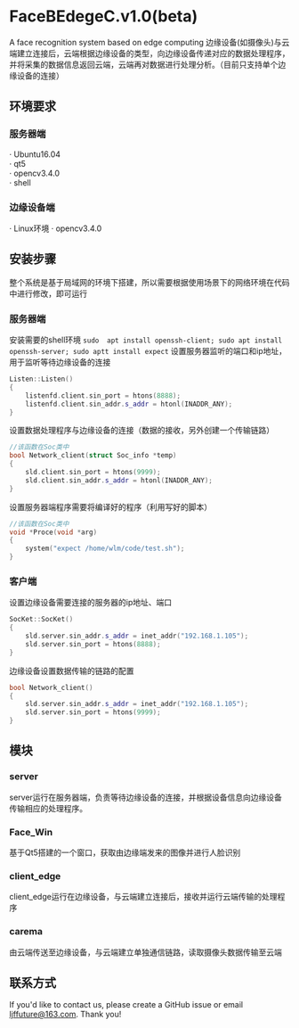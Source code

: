 # FaceBEdegeC.v1.0(beta)
A face recognition system based on edge computing
  边缘设备(如摄像头)与云端建立连接后，云端根据边缘设备的类型，向边缘设备传递对应的数据处理程序，并将采集的数据信息返回云端，云端再对数据进行处理分析。（目前只支持单个边缘设备的连接）


## 环境要求
### 服务器端
  ·  Ubuntu16.04   
  ·  qt5   
  ·  opencv3.4.0   
  ·  shell
### 边缘设备端
  · Linux环境
  · opencv3.4.0  
## 安装步骤
   整个系统是基于局域网的环境下搭建，所以需要根据使用场景下的网络环境在代码中进行修改，即可运行
   ### 服务器端 
   安装需要的shell环境
   `sudo  apt install openssh-client;
   sudo apt install openssh-server;
   sudo aptt install expect`
   设置服务器监听的端口和ip地址，用于监听等待边缘设备的连接
```cpp
Listen::Listen()
{
	listenfd.client.sin_port = htons(8888);
	listenfd.client.sin_addr.s_addr = htonl(INADDR_ANY);
}
```
 设置数据处理程序与边缘设备的连接（数据的接收，另外创建一个传输链路）
```cpp
//该函数在Soc类中
bool Network_client(struct Soc_info *temp)
{
	sld.client.sin_port = htons(9999);
    sld.client.sin_addr.s_addr = htonl(INADDR_ANY);
}
```
设置服务器端程序需要将编译好的程序（利用写好的脚本）
```cpp
//该函数在Soc类中
void *Proce(void *arg)
{
	system("expect /home/wlm/code/test.sh");
}
```
### 客户端
设置边缘设备需要连接的服务器的ip地址、端口
```cpp
SocKet::SocKet()
{
	sld.server.sin_addr.s_addr = inet_addr("192.168.1.105");
    sld.server.sin_port = htons(8888);
}
```
边缘设备设置数据传输的链路的配置
```cpp
bool Network_client()
{
	sld.server.sin_addr.s_addr = inet_addr("192.168.1.105");
    sld.server.sin_port = htons(9999);
}
```
## 模块
### server
server运行在服务器端，负责等待边缘设备的连接，并根据设备信息向边缘设备传输相应的处理程序。

### Face_Win
基于Qt5搭建的一个窗口，获取由边缘端发来的图像并进行人脸识别
### client_edge
client_edge运行在边缘设备，与云端建立连接后，接收并运行云端传输的处理程序
### carema
由云端传送至边缘设备，与云端建立单独通信链路，读取摄像头数据传输至云端

## 联系方式
If you'd like to contact us, please create a GitHub issue or email ljffuture@163.com. Thank you!
